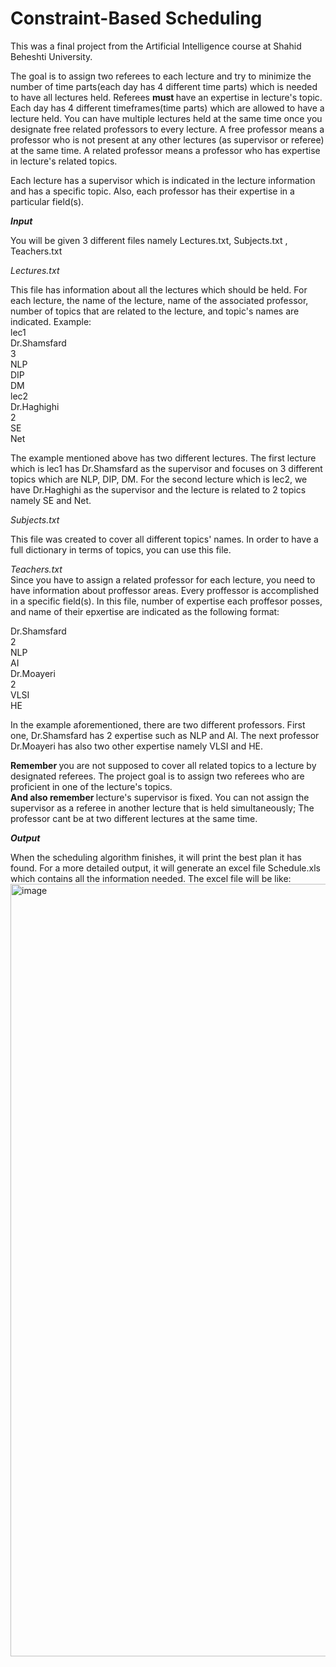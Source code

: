 # Constraint-Based Scheduling

This was a final project from the Artificial Intelligence course at Shahid Beheshti University.

The goal is to assign two referees to each lecture and try to minimize the number of time parts(each day has 4 different time parts) which is needed to have all lectures held.
Referees <b> must </b> have an expertise in lecture's topic. Each day has 4 different timeframes(time parts) which are allowed to have a lecture held.
You can have multiple lectures held at the same time once you designate free related professors to every lecture.
A free professor means a professor who is not present at any other lectures (as supervisor or referee) at the same time.
A related professor means a professor who has expertise in lecture's related topics.

Each lecture has a supervisor which is indicated in the lecture information and has a specific topic. Also, each professor has their expertise in a particular field(s).

<i> <b>
Input
</b> </i> 

You will be given 3 different files namely Lectures.txt, Subjects.txt , Teachers.txt

<i> Lectures.txt </i>

This file has information about all the lectures which should be held. For each lecture, the name of the lecture, name of the associated professor, number of topics that are related to the lecture, and topic's names are indicated.
Example: <br>
lec1 <br>
Dr.Shamsfard <br>
3 <br>
NLP <br> 
DIP <br>
DM  <br>
lec2 <br>
Dr.Haghighi <br>
2 <br>
SE <br>
Net <br>

The example mentioned above has two different lectures. The first lecture which is lec1 has Dr.Shamsfard as the supervisor and focuses on 3 different topics which are NLP, DIP, DM. 
For the second lecture which is lec2, we have Dr.Haghighi as the supervisor and the lecture is related to 2 topics namely SE and Net.

<i> Subjects.txt </i>  <br>

This file was created to cover all different topics' names. In order to have a full dictionary in terms of topics, you can use this file.

<i> Teachers.txt </i>  <br>
Since you have to assign a related professor for each lecture, you need to have information about proffessor areas.
Every proffessor is accomplished in a specific field(s). In this file, number of expertise each proffesor posses, and name of their epxertise are indicated as the following format:
<br>

Dr.Shamsfard <br>
2 <br>
NLP <br>
AI <br>
Dr.Moayeri <br>
2 <br> 
VLSI <br>
HE <br>

In the example aforementioned, there are two different professors.  First one, Dr.Shamsfard has 2 expertise such as NLP and AI.
The next professor Dr.Moayeri has also two other expertise namely VLSI and HE.


<b>Remember </b> you are not supposed to cover all related topics to a lecture by designated referees. The project goal is to assign two referees who are proficient in one of the lecture's topics.
<br>
<b> And also remember </b> lecture's supervisor is fixed. You can not assign the supervisor as a referee in another lecture that is held simultaneously; The professor cant be at two different lectures at the same time.


<i> <b>
Output
</b> </i>

When the scheduling algorithm finishes, it will print the best plan it has found. For a more detailed output, it will generate an excel file Schedule.xls which contains all the information needed.
The excel file will be like:
<br>
<img width="1236" alt="image" src="https://user-images.githubusercontent.com/28820932/118763572-4f950d80-b88d-11eb-94a9-b05f35a8b8dc.png">


